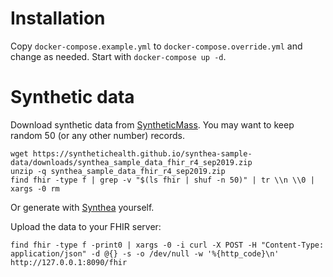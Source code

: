 # Installation

Copy `docker-compose.example.yml` to `docker-compose.override.yml` and change as needed.
Start with `docker-compose up -d`.

# Synthetic data

Download synthetic data from [SyntheticMass](https://synthea.mitre.org/downloads).
You may want to keep random 50 (or any other number) records.

```
wget https://synthetichealth.github.io/synthea-sample-data/downloads/synthea_sample_data_fhir_r4_sep2019.zip
unzip -q synthea_sample_data_fhir_r4_sep2019.zip
find fhir -type f | grep -v "$(ls fhir | shuf -n 50)" | tr \\n \\0 | xargs -0 rm
```

Or generate with [Synthea](https://synthea.mitre.org/) yourself.

Upload the data to your FHIR server:

```
find fhir -type f -print0 | xargs -0 -i curl -X POST -H "Content-Type: application/json" -d @{} -s -o /dev/null -w '%{http_code}\n' http://127.0.0.1:8090/fhir
```
